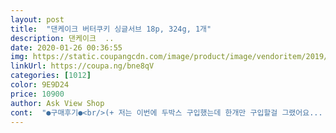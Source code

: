 ```yaml
---
layout: post 
title:  "댄케이크 버터쿠키 싱글서브 18p, 324g, 1개" 
description: 댄케이크  ..
date: 2020-01-26 00:36:55 
img: https://static.coupangcdn.com/image/product/image/vendoritem/2019/07/10/4981566002/9ce9e68c-bc51-4548-99f9-97b764648480.jpg 
linkUrl: https://coupa.ng/bne8qV 
categories: [1012] 
color: 9E9D24 
price: 10900 
author: Ask View Shop 
cont:  "●구매후기●<br/>(+ 저는 이번에 두박스 구입했는데 한개만 구입할걸 그랬어요... <br/> 계속 먹다보니 좀 질리는 것 같기도 해요... <br/> 먹어보고 나중에 또 생각 날 때 사서 먹어야 겠어요~~)<br/>(첨부된 사진 참고하세요)<br/>낱개포장이라 휴대시용이함 주머니에쏙들어갈크기<br/>단점ㅡ아무래도 깡통에 와르르~봉지에 한가득 들어있은것들보단 가격이~^^ 그외엔 없는듯ㅋ<br/>단점은... <br/> 쿠키 비닐을 열때 한번에 잘 열리지가 않아요... <br/><br/>뚜껑/유산지/컵/안쪽에 잘 안떨어지는 비닐;;;<br/>뜯기 엄청 불편하고 뚜껑은 은박 뚜껑이고, 컵은 플라스틱인데, 뜯으면 컵 안쪽에 비닐 코팅된게 일어나요.<br/><br/>뜯자마자 든 생각이, 쓰레기 때문에 과자 하나 먹으면서 이렇게 죄책감이 들어본적도 없었던것 같아요.<br/><br/>맛ㅡ퍽퍽하지않음 목안메임<br/>맛은 둘째고 쓰레기 발생에 재구매의사는... <br/>.<br/> 없<br/>맛은 안달고 부드러워 좋으나 탄탄하면서 부드러운게 아니라 부슬부슬하게 퍼지면서 부드러운 식감이고, 버터가 많이 들었다고는 하나 틴케이스에 든 쿠키들 중에 이것보다 버터 함량 높은것도 많으니... <br/>버터맛이 덜 느껴지는건 보통은 마가린,바닐라향,소금,설탕으로 맛을 확 올리는게 덜해서 그래요.<br/><br/>맛있어요~버터맛 쿠키^^<br/>무엇보다 맛이 괜찮음 박스포장이라 선물용으로도 손색없음<br/>버터링은 첨가물이 많아서 진하긴 해도 식물성유지가 많아서 미끌거리고<br/>분유맛도조금 나는거같고 맛있음 불호는거의 없을듯<br/>비닐이 일어나는걸 봤는데 그냥 버리자니 내 양심을 버리는것 같고... <br/> 뜯자니 한번에 뜯어지는것도 아니고 바느질 하는 기분이고<br/>아침에 커피랑 쿠키 먹으면 딱 이더라구요ㅎㅎ<br/>우유 한잔에 오물거릴수있는 알맞은 양<br/>이 쿠키의 좋은건 첨가물이 적어 깔끔하고 담백하다는 것.<br/><br/>입안에서의 깨짐이 부드럽고 많이달진않음<br/>잘먹고 또살꺼임<br/>장점ㅡ세개씩 포장이라 입심심할때 커피한잔에<br/>집에 손님들 오셨을 때 예쁘게 줄세워 내어 드렸더니 맛있다고 좋아하시네요^^<br/>포장된상자까지 있어서 선물용으로 좋을 것 같아요~<br/>힘을 줘야 열리는거.<br/>.<br/> 저만 그런가요.<br/>.<br/>ㅎㅎ<br/>" 
---
```

